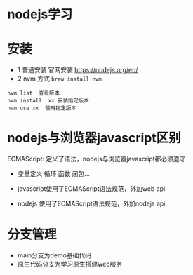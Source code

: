 # nodejs学习

# 安装
- 1 普通安装 官网安装   https://nodejs.org/en/
- 2 nvm 方式
   `brew install nvm`
```
nvm list  查看版本
nvm install  xx 安装指定版本
nvm use xx  使用指定版本
```

# nodejs与浏览器javascript区别


ECMAScript:  定义了语法，nodejs与浏览器javascript都必须遵守

* 变量定义 循环 函数 闭包...

* javascript使用了ECMAScript语法规范，外加web api 

* nodejs 使用了ECMAScript语法规范，外加nodejs api  


# 分支管理

  * main分支为demo基础代码
  * 原生代码分支为学习原生搭建web服务

